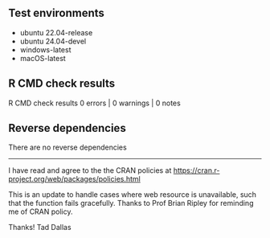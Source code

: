 ## Test environments

* ubuntu 22.04-release
* ubuntu 24.04-devel
* windows-latest
* macOS-latest


## R CMD check results

R CMD check results
0 errors | 0 warnings | 0 notes


## Reverse dependencies

There are no reverse dependencies


---

I have read and agree to the the CRAN
policies at https://cran.r-project.org/web/packages/policies.html

This is an update to handle cases where web resource is unavailable, such that the function fails gracefully. Thanks to Prof Brian Ripley for reminding me of CRAN policy. 

Thanks!
Tad Dallas
